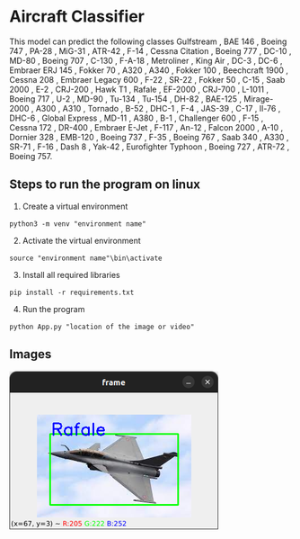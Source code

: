 # Aircraft Classifier
This model can predict the following classes Gulfstream ,  BAE 146 ,  Boeing 747 ,  PA-28 ,  MiG-31 ,  ATR-42 ,  F-14 ,  Cessna Citation ,  Boeing 777 ,  DC-10 ,  MD-80 ,  Boeing 707 ,  C-130 ,  F-A-18 ,  Metroliner ,  King Air ,  DC-3 ,  DC-6 ,  Embraer ERJ 145 ,  Fokker 70 ,  A320 ,  A340 ,  Fokker 100 ,  Beechcraft 1900 ,  Cessna 208 ,  Embraer Legacy 600 ,  F-22 ,  SR-22 ,  Fokker 50 ,  C-15 ,  Saab 2000 ,  E-2 ,  CRJ-200 ,  Hawk T1 ,  Rafale ,  EF-2000 ,  CRJ-700 ,  L-1011 ,  Boeing 717 ,  U-2 ,  MD-90 ,  Tu-134 ,  Tu-154 ,  DH-82 ,  BAE-125 ,  Mirage-2000 ,  A300 ,  A310 ,  Tornado ,  B-52 ,  DHC-1 ,  F-4 ,  JAS-39 ,  C-17 ,  Il-76 ,  DHC-6 ,  Global Express ,  MD-11 ,  A380 ,  B-1 ,  Challenger 600 ,  F-15 ,  Cessna 172 ,  DR-400 ,  Embraer E-Jet ,  F-117 ,  An-12 ,  Falcon 2000 ,  A-10 ,  Dornier 328 ,  EMB-120 ,  Boeing 737 ,  F-35 ,  Boeing 767 ,  Saab 340 ,  A330 ,  SR-71 ,  F-16 ,  Dash 8 ,  Yak-42 ,  Eurofighter Typhoon ,  Boeing 727 ,  ATR-72 ,  Boeing 757.

## Steps to run the program on linux
1. Create a virtual environment 
```
python3 -m venv "environment name"
```
2. Activate the virtual environment
```
source "environment name"\bin\activate
```
3. Install all required libraries
```
pip install -r requirements.txt
```
4. Run the program
```
python App.py "location of the image or video"
```

## Images
![Alt text](<Screenshot 1.png>)

